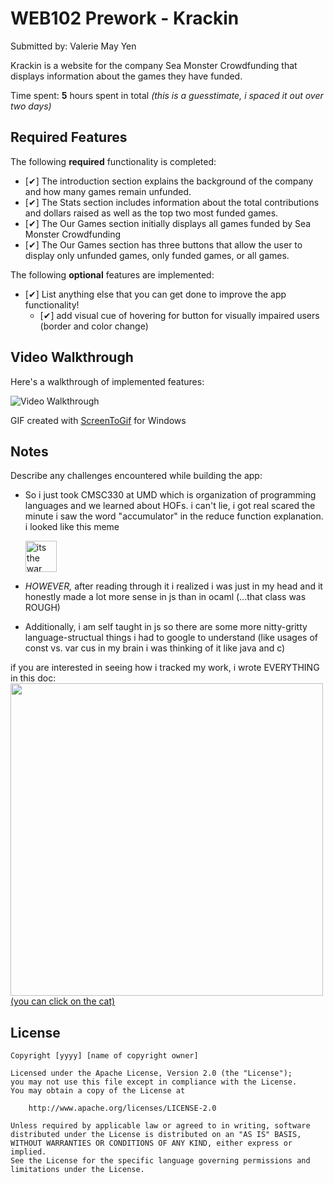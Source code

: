 # WEB102 Prework - Krackin

Submitted by: Valerie May Yen

Krackin is a website for the company Sea Monster Crowdfunding that displays information about the games they have funded.

Time spent: **5** hours spent in total <em>(this is a guesstimate, i spaced it out over two days)</em>

## Required Features

The following **required** functionality is completed:

* [✔] The introduction section explains the background of the company and how many games remain unfunded.
* [✔] The Stats section includes information about the total contributions and dollars raised as well as the top two most funded games.
* [✔] The Our Games section initially displays all games funded by Sea Monster Crowdfunding
* [✔] The Our Games section has three buttons that allow the user to display only unfunded games, only funded games, or all games.

The following **optional** features are implemented:

* [✔] List anything else that you can get done to improve the app functionality!
    * [✔] add visual cue of hovering for button for visually impaired users (border and color change)

## Video Walkthrough

Here's a walkthrough of implemented features:

<img src = "prework_gif.gif" title='Video Walkthrough' width='' alt='Video Walkthrough' />

<!-- Replace this with whatever GIF tool you used! -->
GIF created with [ScreenToGif](https://www.screentogif.com/) for Windows  
<!-- Recommended tools:
[Kap](https://getkap.co/) for macOS
[ScreenToGif](https://www.screentogif.com/) for Windows
[peek](https://github.com/phw/peek) for Linux. -->

## Notes

Describe any challenges encountered while building the app:

- So i just took CMSC330 at UMD which is organization of programming languages and we learned about HOFs.
  i can't lie, i got real scared the minute i saw the word "accumulator" in the reduce function explanation. i looked like this meme
  
  <img src = "https://media.tenor.com/KfL05fPVK-4AAAAe/war-vietnam.png" width='50px' alt='its the war flashbacks meme from tik tok' />
- <em>HOWEVER,</em> after reading through it i realized i was just in my head and it honestly made a lot more sense in js than in ocaml (...that class was ROUGH)
- Additionally, i am self taught in js so there are some more nitty-gritty language-structual things i had to google to understand (like usages of const vs. var cus in my brain i was thinking of it like java and c)

if you are interested in seeing how i tracked my work, i wrote EVERYTHING in this doc:
<a href="https://docs.google.com/document/d/1SmhQ9c-5z2dwTk5F_zk79F6WTkXvY8tLfLMd5vfQ5_s/edit?usp=sharing">
<img width= "500px" src = "https://pbs.twimg.com/media/GI8YGIlW8AAB-R8.jpg:large">
(you can click on the cat)
</a>

## License

    Copyright [yyyy] [name of copyright owner]

    Licensed under the Apache License, Version 2.0 (the "License");
    you may not use this file except in compliance with the License.
    You may obtain a copy of the License at

        http://www.apache.org/licenses/LICENSE-2.0

    Unless required by applicable law or agreed to in writing, software
    distributed under the License is distributed on an "AS IS" BASIS,
    WITHOUT WARRANTIES OR CONDITIONS OF ANY KIND, either express or implied.
    See the License for the specific language governing permissions and
    limitations under the License.

